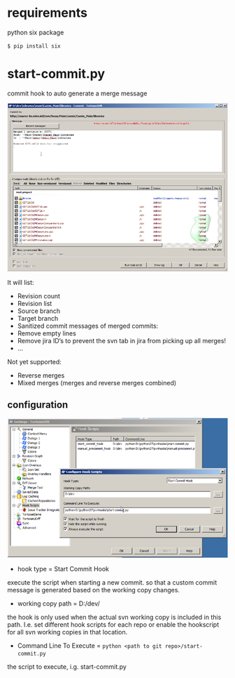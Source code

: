 # requirements

python six package

```
$ pip install six
```

# start-commit.py
commit hook to auto generate a merge message

![](docs/start-commit-example.png)

It will list:
* Revision count
* Revision list
* Source branch
* Target branch
* Sanitized commit messages of merged commits:
* Remove empty lines
* Remove jira ID’s to prevent the svn tab in jira from picking up all merges!
* …


Not yet supported:
* Reverse merges 
* Mixed merges (merges and reverse merges combined)


## configuration

![](docs/start-commit-config.png)

* hook type = Start Commit Hook

execute the script when starting a new commit. so that a custom commit message is generated based on the working copy changes.

* working copy path = D:/dev/

the hook is only used when the actual svn working copy is included in this path.  I.e. set different hook scripts for each repo or enable the hookscript for all svn working copies in that location.

* Command Line To Execute = `python <path to git repo>/start-commit.py`

the script to execute, i.g. start-commit.py





